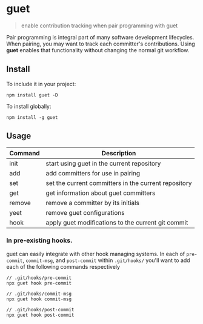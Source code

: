# guet

> enable contribution tracking when pair programming with guet

Pair programming is integral part of many software development lifecycles. When pairing, you may want to track each committer's contributions. Using **guet** enables that functionality without changing the normal git workflow.


## Install

To include it in your project:
```
npm install guet -D
```

To install globally:
```
npm install -g guet
```

## Usage

| Command | Description |
| ------------ | ---------------------------------|
| init  | start using guet in the current repository |
| add | add committers for use in pairing |
| set | set the current committers in the current repository
| get | get information about guet committers |
| remove | remove a committer by its initials |
| yeet | remove guet configurations |
| hook | apply guet modifications to the current git commit |

### In pre-existing hooks.

guet can easily integrate with other hook managing systems. In each of `pre-commit`, `commit-msg`, and `post-commit` within `.git/hooks/` you'll want to add each of the following commands respectively

```
// .git/hooks/pre-commit
npx guet hook pre-commit

// .git/hooks/commit-msg
npx guet hook commit-msg

// .git/hooks/post-commit
npx guet hook post-commit
```

